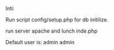 Inti:

Run script config/setup.php for db initilize.

run server apache and lunch inde.php

Default user is: admin admin 


